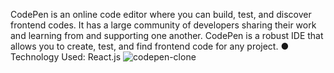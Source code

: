 CodePen is an online code editor where you can build, test, and discover frontend codes. It has a large community of developers sharing their work and learning from and supporting one another. CodePen is a robust IDE that allows you to create, test, and find frontend code for any project.
● Technology Used: React.js
![codepen-clone](https://github.com/zahidkhan6417/Codepen-Clone-Using-React/assets/66198430/bb53df7c-8427-436e-827b-4362657b940c)
